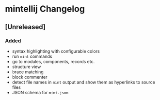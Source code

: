 <!-- Keep a Changelog guide -> https://keepachangelog.com -->

# mintellij Changelog

## [Unreleased]
### Added
- syntax highlighting with configurable colors
- run `mint` commands
- go to modules, components, records etc.
- structure view
- brace matching
- block commenter
- detect file names in `mint` output and show them as hyperlinks
to source files
- JSON schema for `mint.json`
